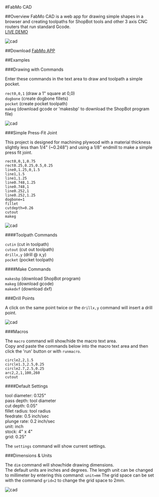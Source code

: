 #FabMo CAD

##Overview
FabMo CAD is a web app for drawing simple shapes in a browser and creating toolpaths for ShopBot tools and other 3 axis CNC routers that run standard Gcode.   
[LIVE DEMO](http://gofabmo.org/fabmo-cad-app)  

![cad](https://raw.github.com/FabMo/fabmo-cad-app/master/img/crab_cad.png)

##Download
[FabMo APP](https://github.com/FabMo/fabmo-cad-app/releases/download/v0.1.5/CAD_v0.1.5.fma)

##Examples

###Drawing with Commands

Enter these commands in the text area to draw and toolpath a simple pocket.


`rect0,0,1` (draw a 1" square at 0,0)  
`dogbone` (create dogbone fillets)  
`pocket` (create pocket toolpath)  
`makeg` (download gcode or 'makesbp' to download the ShopBot program file)  


![cad](https://raw.github.com/FabMo/fabmo-cad-app/master/img/cad1.png)

###Simple Press-Fit Joint

This project is designed for machining plywood with a material thickness slightly less than 1/4" (~0.248") and using a 1/8" endmill to make a simple press fit joint. 

```
rect0,0,1,0.75
rect0.25,0.25,0.5,0.25
line0,1.25,0,1.5
line1,1.5
line1,1.25
line0.748,1.25
line0.748,1
line0.252,1
line0.252,1.25
dogbone=1
fillet
cutdepth=0.26
cutout
makeg
```

![cad](https://raw.github.com/FabMo/fabmo-cad-app/master/img/cad2.png)  

####Toolpath Commands

`cutin` (cut in toolpath)  
`cutout` (cut out toolpath)  
`drillx,y` (drill @ x,y)  
`pocket` (pocket toolpath)  

####Make Commands

`makesbp` (download ShopBot program)  
`makeg` (download gcode)  
`makedxf` (download dxf)  

###Drill Points

A click on the same point twice or the `drillx,y` command will insert a drill point.  

![cad](https://raw.github.com/FabMo/fabmo-cad-app/master/img/cad4.png)  

###Macros

The `macro` command will show/hide the macro text area.  
Copy and paste the commands below into the macro text area and then click the 'run' button or with `runmacro`.  

```
circle2,2,1.5
circle1.3,2.5,0.25
circle2.7,2.5,0.25
arc2,2,1,100,260
cutout
```

####Default Settings

tool diameter: 0.125"  
pass depth: tool diameter  
cut depth: 0.05"  
fillet radius: tool radius  
feedrate: 0.5 inch/sec  
plunge rate: 0.2 inch/sec  
unit: inch  
stock: 4" x 4"  
grid: 0.25"  

The `settings` command will show current settings.  

###Dimensions & Units

The `dim` command will show/hide drawing dimensions.  
The default units are inches and degrees. The length unit can be changed to millimeter by entering this command: `unit=mm`  The grid space can be set with the command `grid=2` to change the grid space to 2mm.  


![cad](https://raw.github.com/FabMo/fabmo-cad-app/master/img/cad3.png)  




